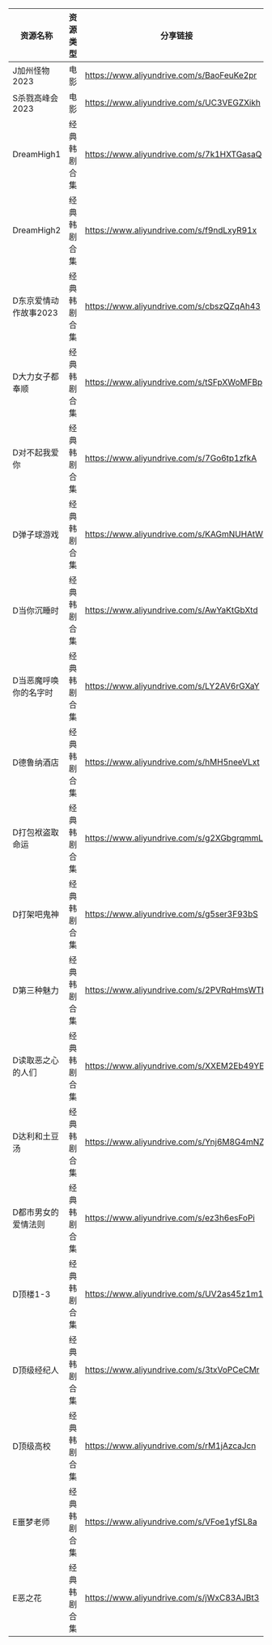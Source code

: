| 资源名称          | 资源类型   | 分享链接                                      | 发布时间       |
| ------------- | ------ | ----------------------------------------- | ---------- |
| J加州怪物2023     | 电影     | https://www.aliyundrive.com/s/BaoFeuKe2pr | 2023-10-11 |
| S杀戮高峰会2023    | 电影     | https://www.aliyundrive.com/s/UC3VEGZXikh | 2023-10-11 |
| DreamHigh1    | 经典韩剧合集 | https://www.aliyundrive.com/s/7k1HXTGasaQ | 2023-10-11 |
| DreamHigh2    | 经典韩剧合集 | https://www.aliyundrive.com/s/f9ndLxyR91x | 2023-10-11 |
| D东京爱情动作故事2023 | 经典韩剧合集 | https://www.aliyundrive.com/s/cbszQZqAh43 | 2023-10-11 |
| D大力女子都奉顺      | 经典韩剧合集 | https://www.aliyundrive.com/s/tSFpXWoMFBp | 2023-10-11 |
| D对不起我爱你       | 经典韩剧合集 | https://www.aliyundrive.com/s/7Go6tp1zfkA | 2023-10-11 |
| D弹子球游戏        | 经典韩剧合集 | https://www.aliyundrive.com/s/KAGmNUHAtW8 | 2023-10-11 |
| D当你沉睡时        | 经典韩剧合集 | https://www.aliyundrive.com/s/AwYaKtGbXtd | 2023-10-11 |
| D当恶魔呼唤你的名字时   | 经典韩剧合集 | https://www.aliyundrive.com/s/LY2AV6rGXaY | 2023-10-11 |
| D德鲁纳酒店        | 经典韩剧合集 | https://www.aliyundrive.com/s/hMH5neeVLxt | 2023-10-11 |
| D打包袱盗取命运      | 经典韩剧合集 | https://www.aliyundrive.com/s/g2XGbgrqmmL | 2023-10-11 |
| D打架吧鬼神        | 经典韩剧合集 | https://www.aliyundrive.com/s/g5ser3F93bS | 2023-10-11 |
| D第三种魅力        | 经典韩剧合集 | https://www.aliyundrive.com/s/2PVRqHmsWTb | 2023-10-11 |
| D读取恶之心的人们     | 经典韩剧合集 | https://www.aliyundrive.com/s/XXEM2Eb49YE | 2023-10-11 |
| D达利和土豆汤       | 经典韩剧合集 | https://www.aliyundrive.com/s/Ynj6M8G4mNZ | 2023-10-11 |
| D都市男女的爱情法则    | 经典韩剧合集 | https://www.aliyundrive.com/s/ez3h6esFoPi | 2023-10-11 |
| D顶楼1-3        | 经典韩剧合集 | https://www.aliyundrive.com/s/UV2as45z1m1 | 2023-10-11 |
| D顶级经纪人        | 经典韩剧合集 | https://www.aliyundrive.com/s/3txVoPCeCMr | 2023-10-11 |
| D顶级高校         | 经典韩剧合集 | https://www.aliyundrive.com/s/rM1jAzcaJcn | 2023-10-11 |
| E噩梦老师         | 经典韩剧合集 | https://www.aliyundrive.com/s/VFoe1yfSL8a | 2023-10-11 |
| E恶之花          | 经典韩剧合集 | https://www.aliyundrive.com/s/jWxC83AJBt3 | 2023-10-11 |
